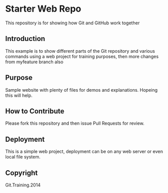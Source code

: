 # Starter Web Repo

This repository is for showing how Git and GitHub work together

## Introduction

This example is to show different parts of the Git repository and various commands using a web project for training purposes, then more changes from myfeature branch also

## Purpose

Sample website with plenty of files for demos and explanations. Hopeing this will help.

## How to Contribute

Please fork this repository and then issue Pull Requests for review.

## Deployment

This is a simple web project, deployment can be on any web server or even local file system.

## Copyright

Git.Training.2014